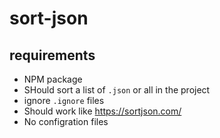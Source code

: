 # sort-json

## requirements
- NPM package
- SHould sort a list of `.json` or all in the project
- ignore `.ignore` files
- Should work like https://sortjson.com/
- No configration files
